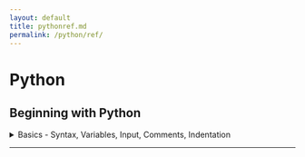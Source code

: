 ```yaml
---
layout: default
title: pythonref.md
permalink: /python/ref/
---
```


# Python

## Beginning with Python

<details> <summary> Basics - Syntax, Variables, Input, Comments, Indentation </summary>

### Introduction
  1. Installation

  2. Interpreter

  3. Shell

  4. Writing scritp
      - a python file is called a module
      - a module that can be run is called a script

  5. Creating a script
  
  6. Running a script
      - `python scriptname.py`

### Types And Syntax
  1. Command Line Arguments:
      - `import sys`
      - use args through `sys.argv[index]`

  2. Types:
      - *Python is a dynamically typed language*.
      - type of a value is decided on run time.
      - type() function returns the type of the value passed.
          - `type(value)`
          - returns `<class type>`
      - **type conversion** <a name = "type-conversion"></a>
          - you can convert one type to another if they are compatible
          - `int("100")` = 100
          - `string(100)` = "100"
          - `float(199)` = 199.0
          - `int(float("3.3"))` = `int(3.3)` = 3
          - *Python is a stronly typed language*
              - means you can not add a string to integer all types have their certain predefined function.
              - `1 + " = One"` will give you *value error*.

### Variables
  0. stores address of values in memory, prevents repetition

  1. Assigning - `number = 8`

  2. usage - `print(number)`

  3. Cannot use a variable before assigning
      - Error: \<variable> is not defined
      - `del number` - for unbinding(deleting) a variable from its value

  4. A namespace is a mapping of names/variables to their values
  
  5. variables in python are like labels. You can label any type with any label at any time.
      - `x = 8` ... `x = "str"` is OK

  6. In python varaibles are not deeply linked mean
      ```python
            x = 1
            y = x
            x = 2
            print(x, y)  # will print 2 1
      ```
      ![illustration of variables in memory](https://cdn.filestackcontent.com/mNqKMXUXRYuOmvgdSr4Z)

  7. Mupltiple assignment:
      - `a, b, c = 1, 2, 3` will assign a = 1, b = 2, c = 3
          - errors:   
              - `a, b = 1, 2` - not enough values to unpack
              - `a, b, c = 1, 2, 3, 4` - too many values to unpack
      - notice the comma between vars and values

  8. **identifier Naming Rules:**
      - An identifier can consist of upper and lowercase letters of the alphabet, underscores, unicode identifiers, and digits 0 to 9.

      - An identifier cannot begin with a digit; for example, 7x is an invalid variable name.

      - No other characters can be in identifiers. This means spaces or any other symbols. Spaces most notably occur in module names as some operating systems will permit filenames with spaces. This should be avoided.

      - A Python keyword cannot be used in an identifier name, for example, import, if, for, and lambda.
        - you can use help() to get help for something in Python
        - to view all keyword help('keywords')

      - identifier are case sensitive

  9. **identifier naming convension:**
      - for consistent code and readabilty, depends on programmer to follow or not

      - prefer sanke_case over camelCase and PascalCase

      - write constant in UPPER_CASE to remind they should not change

      - Avoid lower case l or uppercase O as single character variable names, as in some fonts, these letters can be mistaken for 1 and 0, respectively, making the code harder to read.

### User Input

  1. Use input() function to take input from Command line interface.
      - execution of program pauses untill user press enter
      - `message = input()`

  2. for providing cue - `input("Enter: ")`

  3. The values returned by the input function are always strings.
      - to use other type, do [casting](#type-conversion).

### Comments

  1. Notes for the programmer.

  2. prefer to explain *why* over *how*.
  
  3. code should be self explainotary, identifier should be named in way that there is no confusion on *what it is or what it do*.

  4. #### Comments in Python
      * docstring
          - A docstring is a Documentation string is a literal string used as a python comment.
          - wrapped in """ or \`\`\`
          - Docstrings are often used to document modules, functions, and class definitions.
          - should be put at Beginning of file
          ```python
          """
          This script can be called with two integer arguments to return their sum
          """
          import sys
          num_1  = int(sys.argv[1])
          num_2  = int(sys.argv[2])
          print(num_1, "+", num_2, "=", num_1 + num_2)
          ```
          - **use to write multiline comment**
      * block
          - starts with #, comes in line before the statement it annotes
            ```python
            # increament counter
            counter = counter + 1
            ```
      * inline
          - starts with #, placed on the same line as the statement it annotes
          - `age = input("Age: ") # to avoid doing it later`

### Indentation

  1. A block is a group of statements that are meant to be executed together

  2. Blocks allow a set of statements to be executed as though they were a single statement.

  3. **In Python, statement are *grouped* using whitespaces**, that is, blocks are indented within other blocks instead of using curly braces as in some other languages like C/C++, Java.

  4. **Whitespace** : Whitespace is any character in a piece of text that occupies space but doesn't correspond to a visible marking.
  
  5. Example:
      ```python
      if True:
          # execute this block of statements
          print("Block 1")
      else:
          # execute other block of statements
          print("Block 2")
      ```
  6. **Notice:** Parent statement of a block, that is, the statement that comes just before indentation is suffixed with a **colon :**.
  
  7. Number of spaces in indentation does not matter unless it is consistent throughout the code, but the standard is *four spaces*.
      - `IndentationError: unindent does not match any outer indentation level`

</details>



---
